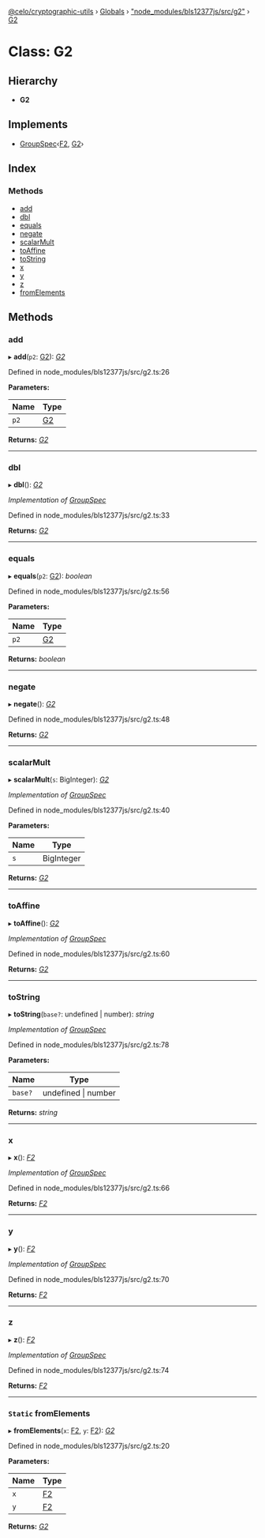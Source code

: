 [@celo/cryptographic-utils](../README.md) › [Globals](../globals.md) › ["node_modules/bls12377js/src/g2"](../modules/_node_modules_bls12377js_src_g2_.md) › [G2](_node_modules_bls12377js_src_g2_.g2.md)

# Class: G2

## Hierarchy

* **G2**

## Implements

* [GroupSpec](../interfaces/_node_modules_bls12377js_src_defs_.groupspec.md)‹[F2](_node_modules_bls12377js_src_f2_.f2.md), [G2](_node_modules_bls12377js_src_g2_.g2.md)›

## Index

### Methods

* [add](_node_modules_bls12377js_src_g2_.g2.md#add)
* [dbl](_node_modules_bls12377js_src_g2_.g2.md#dbl)
* [equals](_node_modules_bls12377js_src_g2_.g2.md#equals)
* [negate](_node_modules_bls12377js_src_g2_.g2.md#negate)
* [scalarMult](_node_modules_bls12377js_src_g2_.g2.md#scalarmult)
* [toAffine](_node_modules_bls12377js_src_g2_.g2.md#toaffine)
* [toString](_node_modules_bls12377js_src_g2_.g2.md#tostring)
* [x](_node_modules_bls12377js_src_g2_.g2.md#x)
* [y](_node_modules_bls12377js_src_g2_.g2.md#y)
* [z](_node_modules_bls12377js_src_g2_.g2.md#z)
* [fromElements](_node_modules_bls12377js_src_g2_.g2.md#static-fromelements)

## Methods

###  add

▸ **add**(`p2`: [G2](_node_modules_bls12377js_src_g2_.g2.md)): *[G2](_node_modules_bls12377js_src_g2_.g2.md)*

Defined in node_modules/bls12377js/src/g2.ts:26

**Parameters:**

Name | Type |
------ | ------ |
`p2` | [G2](_node_modules_bls12377js_src_g2_.g2.md) |

**Returns:** *[G2](_node_modules_bls12377js_src_g2_.g2.md)*

___

###  dbl

▸ **dbl**(): *[G2](_node_modules_bls12377js_src_g2_.g2.md)*

*Implementation of [GroupSpec](../interfaces/_node_modules_bls12377js_src_defs_.groupspec.md)*

Defined in node_modules/bls12377js/src/g2.ts:33

**Returns:** *[G2](_node_modules_bls12377js_src_g2_.g2.md)*

___

###  equals

▸ **equals**(`p2`: [G2](_node_modules_bls12377js_src_g2_.g2.md)): *boolean*

Defined in node_modules/bls12377js/src/g2.ts:56

**Parameters:**

Name | Type |
------ | ------ |
`p2` | [G2](_node_modules_bls12377js_src_g2_.g2.md) |

**Returns:** *boolean*

___

###  negate

▸ **negate**(): *[G2](_node_modules_bls12377js_src_g2_.g2.md)*

Defined in node_modules/bls12377js/src/g2.ts:48

**Returns:** *[G2](_node_modules_bls12377js_src_g2_.g2.md)*

___

###  scalarMult

▸ **scalarMult**(`s`: BigInteger): *[G2](_node_modules_bls12377js_src_g2_.g2.md)*

*Implementation of [GroupSpec](../interfaces/_node_modules_bls12377js_src_defs_.groupspec.md)*

Defined in node_modules/bls12377js/src/g2.ts:40

**Parameters:**

Name | Type |
------ | ------ |
`s` | BigInteger |

**Returns:** *[G2](_node_modules_bls12377js_src_g2_.g2.md)*

___

###  toAffine

▸ **toAffine**(): *[G2](_node_modules_bls12377js_src_g2_.g2.md)*

*Implementation of [GroupSpec](../interfaces/_node_modules_bls12377js_src_defs_.groupspec.md)*

Defined in node_modules/bls12377js/src/g2.ts:60

**Returns:** *[G2](_node_modules_bls12377js_src_g2_.g2.md)*

___

###  toString

▸ **toString**(`base?`: undefined | number): *string*

*Implementation of [GroupSpec](../interfaces/_node_modules_bls12377js_src_defs_.groupspec.md)*

Defined in node_modules/bls12377js/src/g2.ts:78

**Parameters:**

Name | Type |
------ | ------ |
`base?` | undefined &#124; number |

**Returns:** *string*

___

###  x

▸ **x**(): *[F2](_node_modules_bls12377js_src_f2_.f2.md)*

*Implementation of [GroupSpec](../interfaces/_node_modules_bls12377js_src_defs_.groupspec.md)*

Defined in node_modules/bls12377js/src/g2.ts:66

**Returns:** *[F2](_node_modules_bls12377js_src_f2_.f2.md)*

___

###  y

▸ **y**(): *[F2](_node_modules_bls12377js_src_f2_.f2.md)*

*Implementation of [GroupSpec](../interfaces/_node_modules_bls12377js_src_defs_.groupspec.md)*

Defined in node_modules/bls12377js/src/g2.ts:70

**Returns:** *[F2](_node_modules_bls12377js_src_f2_.f2.md)*

___

###  z

▸ **z**(): *[F2](_node_modules_bls12377js_src_f2_.f2.md)*

*Implementation of [GroupSpec](../interfaces/_node_modules_bls12377js_src_defs_.groupspec.md)*

Defined in node_modules/bls12377js/src/g2.ts:74

**Returns:** *[F2](_node_modules_bls12377js_src_f2_.f2.md)*

___

### `Static` fromElements

▸ **fromElements**(`x`: [F2](_node_modules_bls12377js_src_f2_.f2.md), `y`: [F2](_node_modules_bls12377js_src_f2_.f2.md)): *[G2](_node_modules_bls12377js_src_g2_.g2.md)*

Defined in node_modules/bls12377js/src/g2.ts:20

**Parameters:**

Name | Type |
------ | ------ |
`x` | [F2](_node_modules_bls12377js_src_f2_.f2.md) |
`y` | [F2](_node_modules_bls12377js_src_f2_.f2.md) |

**Returns:** *[G2](_node_modules_bls12377js_src_g2_.g2.md)*
